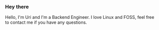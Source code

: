 ### Hey there

Hello, I'm Uri and I'm a Backend Engineer.
I love Linux and FOSS, feel free to contact me if you have any questions.

